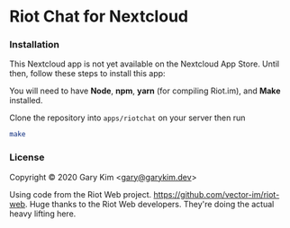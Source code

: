 # Riot Chat for Nextcloud

### Installation

This Nextcloud app is not yet available on the Nextcloud App Store. Until then, follow these steps to install this app:

You will need to have **Node**, **npm**, **yarn** (for compiling Riot.im), and **Make** installed.

Clone the repository into `apps/riotchat` on your server then run
```bash
make
```

### License

Copyright © 2020 Gary Kim &lt;<gary@garykim.dev>&gt;

Using code from the Riot Web project. <https://github.com/vector-im/riot-web>. Huge thanks to the Riot Web developers. They're doing the actual heavy lifting here.

